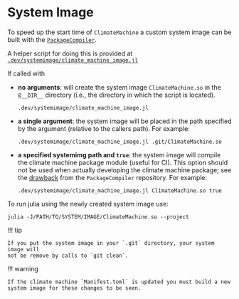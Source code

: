 # System Image

To speed up the start time of `ClimateMachine` a custom system image can be
built with the
[`PackageCompiler`](https://github.com/JuliaLang/PackageCompiler.jl).

A helper script for doing this is provided at
[`.dev/systemimage/climate_machine_image.jl`](https://github.com/CliMA/ClimateMachine.jl/blob/master/.dev/systemimage/climate_machine_image.jl)

If called with

 - **no arguments**: will create the system image `ClimateMachine.so` in the
   `@__DIR__` directory (i.e., the directory in which the script is located).
   ```
   .dev/systemimage/climate_machine_image.jl
   ```

 - **a single argument**: the system image will be placed in the path specified
   by the argument (relative to the callers path). For example:
   ```
   .dev/systemimage/climate_machine_image.jl .git/ClimateMachine.so
   ```

 - **a specified systemimg path and `true`**: the system image will compile the
   climate machine package module (useful for CI). This option should not be
   used when actually developing the climate machine package; see the
   [drawback](https://julialang.github.io/PackageCompiler.jl/dev/sysimages/#Drawbacks-to-custom-sysimages-1)
   from the `PackageCompiler` repository. For example:
   ```
   .dev/systemimage/climate_machine_image.jl ClimateMachine.so true
   ```

To run julia using the newly created system image use:
```
julia -J/PATH/TO/SYSTEM/IMAGE/ClimateMachine.so --project
```

!!! tip

    If you put the system image in your `.git` directory, your system image will
    not be remove by calls to `git clean`.

!!! warning

    If the climate machine `Manifest.toml` is updated you must build a new
    system image for these changes to be seen.
